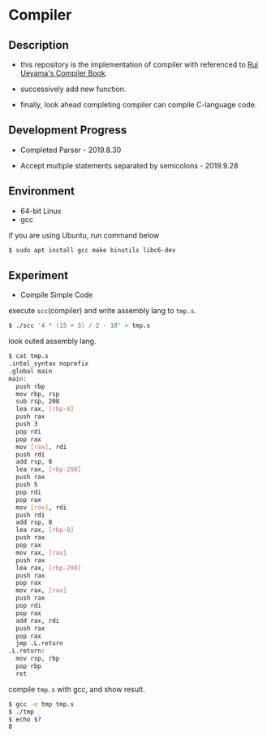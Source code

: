 # Compiler

## Description

- this repository is the implementation of compiler with referenced to [Rui Ueyama's Compiler Book](https://www.sigbus.info/compilerbook).

- successively add new function.

- finally, look ahead completing compiler can compile C-language code.

## Development Progress

- Completed Parser - 2019.8.30

- Accept multiple statements separated by semicolons - 2019.9.28

## Environment 

- 64-bit Linux
- gcc

if you are using Ubuntu, run command below

```bash
$ sudo apt install gcc make binutils libc6-dev
```

## Experiment

- Compile Simple Code

execute `scc`(compiler) and write assembly lang to `tmp.s`.

```bash
$ ./scc '4 * (15 + 3) / 2 - 10' > tmp.s
```

look outed assembly lang.

```bash
$ cat tmp.s
.intel_syntax noprefix
.global main
main:
  push rbp
  mov rbp, rsp
  sub rsp, 208
  lea rax, [rbp-8]
  push rax
  push 3
  pop rdi
  pop rax
  mov [rax], rdi
  push rdi
  add rsp, 8
  lea rax, [rbp-208]
  push rax
  push 5
  pop rdi
  pop rax
  mov [rax], rdi
  push rdi
  add rsp, 8
  lea rax, [rbp-8]
  push rax
  pop rax
  mov rax, [rax]
  push rax
  lea rax, [rbp-208]
  push rax
  pop rax
  mov rax, [rax]
  push rax
  pop rdi
  pop rax
  add rax, rdi
  push rax
  pop rax
  jmp .L.return
.L.return:
  mov rsp, rbp
  pop rbp
  ret
```

compile `tmp.s` with gcc, and show result.

```bash
$ gcc -o tmp tmp.s
$ ./tmp
$ echo $?
8
```
